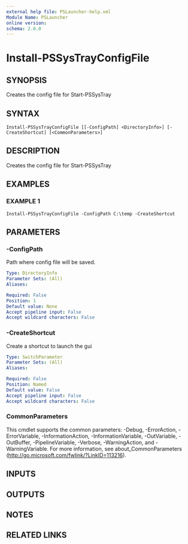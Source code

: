 ```yaml
---
external help file: PSLauncher-help.xml
Module Name: PSLauncher
online version:
schema: 2.0.0
---
```


# Install-PSSysTrayConfigFile

## SYNOPSIS
Creates the config file for Start-PSSysTray

## SYNTAX

```
Install-PSSysTrayConfigFile [[-ConfigPath] <DirectoryInfo>] [-CreateShortcut] [<CommonParameters>]
```

## DESCRIPTION
Creates the config file for Start-PSSysTray

## EXAMPLES

### EXAMPLE 1
```
Install-PSSysTrayConfigFile -ConfigPath C:\temp -CreateShortcut
```

## PARAMETERS

### -ConfigPath
Path where config file will be saved.

```yaml
Type: DirectoryInfo
Parameter Sets: (All)
Aliases:

Required: False
Position: 1
Default value: None
Accept pipeline input: False
Accept wildcard characters: False
```

### -CreateShortcut
Create a shortcut to launch the gui

```yaml
Type: SwitchParameter
Parameter Sets: (All)
Aliases:

Required: False
Position: Named
Default value: False
Accept pipeline input: False
Accept wildcard characters: False
```

### CommonParameters
This cmdlet supports the common parameters: -Debug, -ErrorAction, -ErrorVariable, -InformationAction, -InformationVariable, -OutVariable, -OutBuffer, -PipelineVariable, -Verbose, -WarningAction, and -WarningVariable. For more information, see about_CommonParameters (http://go.microsoft.com/fwlink/?LinkID=113216).

## INPUTS

## OUTPUTS

## NOTES

## RELATED LINKS
